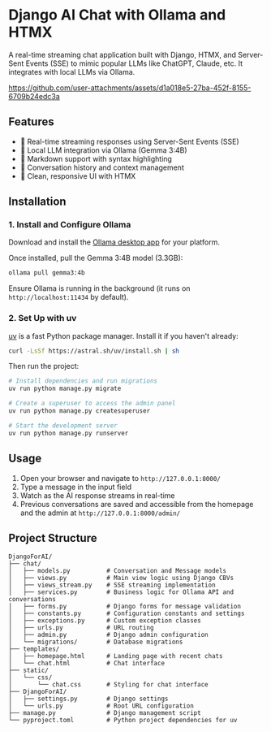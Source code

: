 # Django AI Chat with Ollama and HTMX

A real-time streaming chat application built with Django, HTMX, and Server-Sent Events (SSE) to mimic popular LLMs like ChatGPT, Claude, etc. It integrates with local LLMs via Ollama.

<https://github.com/user-attachments/assets/d1a018e5-27ba-452f-8155-6709b24edc3a>

## Features

- 🚀 Real-time streaming responses using Server-Sent Events (SSE)
- 🤖 Local LLM integration via Ollama (Gemma 3:4B)
- 📝 Markdown support with syntax highlighting
- 💬 Conversation history and context management
- 🎨 Clean, responsive UI with HTMX

## Installation

### 1. Install and Configure Ollama

Download and install the [Ollama desktop app](https://ollama.com/) for your platform.

Once installed, pull the Gemma 3:4B model (3.3GB):

```bash
ollama pull gemma3:4b
```

Ensure Ollama is running in the background (it runs on `http://localhost:11434` by default).

### 2. Set Up with uv

[uv](https://docs.astral.sh/uv/) is a fast Python package manager. Install it if you haven't already:

```bash
curl -LsSf https://astral.sh/uv/install.sh | sh
```

Then run the project:

```bash
# Install dependencies and run migrations
uv run python manage.py migrate

# Create a superuser to access the admin panel
uv run python manage.py createsuperuser

# Start the development server
uv run python manage.py runserver
```

## Usage

1. Open your browser and navigate to `http://127.0.0.1:8000/`
2. Type a message in the input field
3. Watch as the AI response streams in real-time
4. Previous conversations are saved and accessible from the homepage and the admin at `http://127.0.0.1:8000/admin/`

## Project Structure

```
DjangoForAI/
├── chat/
│   ├── models.py          # Conversation and Message models
│   ├── views.py           # Main view logic using Django CBVs
│   ├── views_stream.py    # SSE streaming implementation
│   ├── services.py        # Business logic for Ollama API and conversations
│   ├── forms.py           # Django forms for message validation
│   ├── constants.py       # Configuration constants and settings
│   ├── exceptions.py      # Custom exception classes
│   ├── urls.py            # URL routing
│   ├── admin.py           # Django admin configuration
│   └── migrations/        # Database migrations
├── templates/
│   ├── homepage.html      # Landing page with recent chats
│   └── chat.html          # Chat interface
├── static/
│   └── css/
│       └── chat.css       # Styling for chat interface
├── DjangoForAI/
│   ├── settings.py        # Django settings
│   └── urls.py            # Root URL configuration
├── manage.py              # Django management script
└── pyproject.toml         # Python project dependencies for uv
```
